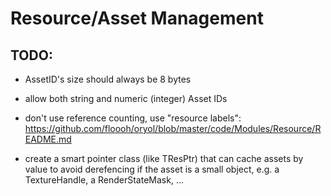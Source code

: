 # Resource/Asset Management

## TODO:
- AssetID's size should always be 8 bytes
- allow both string and numeric (integer) Asset IDs

- don't use reference counting, use "resource labels":
https://github.com/floooh/oryol/blob/master/code/Modules/Resource/README.md

- create a smart pointer class (like TResPtr) that can cache assets by value
to avoid derefencing if the asset is a small object,
e.g. a TextureHandle, a RenderStateMask, ...

